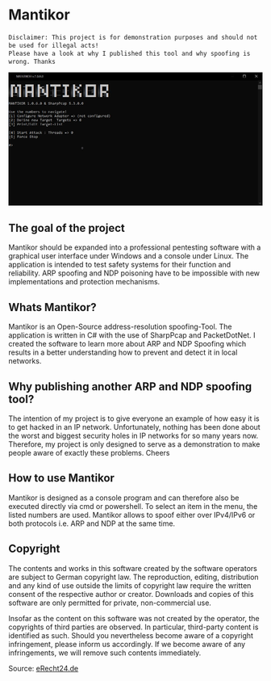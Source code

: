 # Mantikor
``` 
Disclaimer: This project is for demonstration purposes and should not be used for illegal acts! 
Please have a look at why I published this tool and why spoofing is wrong. Thanks
```
<img src="img/01.jpg">

## The goal of the project
Mantikor should be expanded into a professional pentesting software with a graphical user interface under Windows and a console under Linux. The application is intended to test safety systems for their function and reliability. ARP spoofing and NDP poisoning have to be impossible with new implementations and protection mechanisms. 

## Whats Mantikor?
Mantikor is an Open-Source address-resolution spoofing-Tool. The application is written in C# with the use of SharpPcap and PacketDotNet. I created the software to learn more about ARP and NDP Spoofing which results in a better understanding how to prevent and detect it in local networks. 

## Why publishing another ARP and NDP spoofing tool?
The intention of my project is to give everyone an example of how easy it is to get hacked in an IP network. Unfortunately, nothing has been done about the worst and biggest security holes in IP networks for so many years now. Therefore, my project is only designed to serve as a demonstration to make people aware of exactly these problems. Cheers

## How to use Mantikor
Mantikor is designed as a console program and can therefore also be executed directly via cmd or powershell. To select an item in the menu, the listed numbers are used. Mantikor allows to spoof either over IPv4/IPv6 or both protocols i.e. ARP and NDP at the same time.

## Copyright
The contents and works in this software created by the software operators are subject to German copyright law. The reproduction, editing, distribution and any kind of use outside the limits of copyright law require the written consent of the respective author or creator. Downloads and copies of this software are only permitted for private, non-commercial use.

Insofar as the content on this software was not created by the operator, the copyrights of third parties are observed. In particular, third-party content is identified as such. Should you nevertheless become aware of a copyright infringement, please inform us accordingly. If we become aware of any infringements, we will remove such contents immediately.

Source: [eRecht24.de](https://www.e-recht24.de/)
